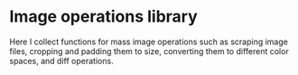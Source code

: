 # Image operations library

Here I collect functions for mass image operations such as scraping image files, cropping and padding them to size, converting them to different color spaces, and diff operations.
